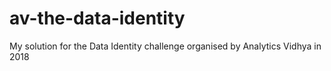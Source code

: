 # av-the-data-identity
My solution for the Data Identity challenge organised by Analytics Vidhya in 2018

